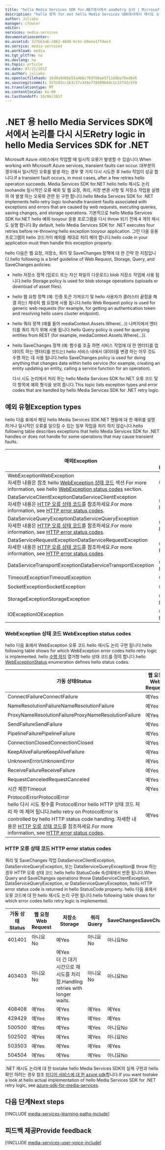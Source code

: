 ```yaml
---
title: "hello Media Services SDK for.NET에서에서 aaaRetry 논리 | Microsoft Docs"
description: "hello 항목 for.net hello Media Services SDK에서에서 재시도 논리에 대 한 개요를 제공합니다."
author: Juliako
manager: cfowler
editor: 
services: media-services
documentationcenter: 
ms.assetid: 527b61a6-c862-4bd8-bcbc-b9aea1ffdee3
ms.service: media-services
ms.workload: media
ms.tgt_pltfrm: na
ms.devlang: na
ms.topic: article
ms.date: 07/21/2017
ms.author: juliako
ms.openlocfilehash: 18d0a9d68e55a48bc769fb6ae5711ddba78ed8e6
ms.sourcegitcommit: 523283cc1b3c37c428e77850964dc1c33742c5f0
ms.translationtype: MT
ms.contentlocale: ko-KR
ms.lasthandoff: 10/06/2017
---
```

# <a name="retry-logic-in-hello-media-services-sdk-for-net"></a><span data-ttu-id="79603-103">.NET 용 hello Media Services SDK에서에서 논리를 다시 시도</span><span class="sxs-lookup"><span data-stu-id="79603-103">Retry logic in hello Media Services SDK for .NET</span></span>
<span data-ttu-id="79603-104">Microsoft Azure 서비스에서 작업할 때 일시적 오류가 발생할 수 있습니다.</span><span class="sxs-lookup"><span data-stu-id="79603-104">When working with Microsoft Azure services, transient faults can occur.</span></span> <span data-ttu-id="79603-105">대부분의 경우에서 일시적인 오류를 발생 하는 경우 몇 가지 다시 시도한 후 hello 작업이 성공 합니다.</span><span class="sxs-lookup"><span data-stu-id="79603-105">If a transient fault occurs, in most cases, after a few retries hello operation succeeds.</span></span> <span data-ttu-id="79603-106">Media Services SDK for.NET hello hello 재시도 논리 toohandle 일시적인 오류 예외 및 웹 요청, 쿼리, 저장 변경 사항 및 저장소 작업을 실행 하 여 발생 하는 오류와 관련 된 구현 합니다.</span><span class="sxs-lookup"><span data-stu-id="79603-106">hello Media Services SDK for .NET implements hello retry logic toohandle transient faults associated with exceptions and errors that are caused by web requests, executing queries, saving changes, and storage operations.</span></span>  <span data-ttu-id="79603-107">기본적으로 hello Media Services SDK for.NET hello 예외 tooyour 응용 프로그램을 다시 throw 되기 전에 4 개의 재시도 실행 합니다.</span><span class="sxs-lookup"><span data-stu-id="79603-107">By default, hello Media Services SDK for .NET executes four retries before re-throwing hello exception tooyour application.</span></span> <span data-ttu-id="79603-108">그런 다음 응용 프로그램의 hello 코드가이 예외를 제대로 처리 해야 합니다.</span><span class="sxs-lookup"><span data-stu-id="79603-108">hello code in your application must then handle this exception properly.</span></span>  

 <span data-ttu-id="79603-109">hello 다음은 웹 요청, 저장소, 쿼리 및 SaveChanges 정책에 대 한 간략 한 지침입니다.</span><span class="sxs-lookup"><span data-stu-id="79603-109">hello following is a brief guideline of Web Request, Storage, Query, and SaveChanges policies:</span></span>  

* <span data-ttu-id="79603-110">hello 저장소 정책 (업로드 또는 자산 파일의 다운로드) blob 저장소 작업에 사용 됩니다.</span><span class="sxs-lookup"><span data-stu-id="79603-110">hello Storage policy is used for blob storage operations (uploads or download of asset files).</span></span>  
* <span data-ttu-id="79603-111">hello 웹 요청 정책 (예: 인증 토큰 가져오기 및 hello 사용자가 클러스터 끝점을 해결 하는) 제네릭 웹 요청에 사용 됩니다.</span><span class="sxs-lookup"><span data-stu-id="79603-111">hello Web Request policy is used for generic web requests (for example, for getting an authentication token and resolving hello users cluster endpoint).</span></span>  
* <span data-ttu-id="79603-112">hello 쿼리 정책 (예를 들어 mediaContext.Assets.Where(...)) 나머지에서 엔터티를 쿼리 하기 위해 사용 됩니다.</span><span class="sxs-lookup"><span data-stu-id="79603-112">hello Query policy is used for querying entities from REST (for example, mediaContext.Assets.Where(…)).</span></span>  
* <span data-ttu-id="79603-113">hello SaveChanges 정책 (예: 함수를 호출 하면 서비스 작업에 대 한 엔터티를 업데이트 하는 엔터티를 만드는) hello 서비스 내에서 데이터를 변경 하는 아무 것도 수행 하는 데 사용 됩니다.</span><span class="sxs-lookup"><span data-stu-id="79603-113">hello SaveChanges policy is used for doing anything that changes data within hello service (for example, creating an entity updating an entity, calling a service function for an operation).</span></span>  
  
  <span data-ttu-id="79603-114">다시 시도 논리에서 처리 하는 hello Media Services SDK for.NET 오류 코드 및이 항목에 예외 형식을 보여 줍니다.</span><span class="sxs-lookup"><span data-stu-id="79603-114">This topic lists exception types and error codes that are handled by hello Media Services SDK for .NET retry logic.</span></span>  

## <a name="exception-types"></a><span data-ttu-id="79603-115">예외 유형</span><span class="sxs-lookup"><span data-stu-id="79603-115">Exception types</span></span>
<span data-ttu-id="79603-116">hello 다음 표에서 해당 hello Media Services SDK.NET 핸들에 대 한 예외를 설명 하거나 일시적인 오류를 일으킬 수 있는 일부 작업을 처리 하지 않습니다.</span><span class="sxs-lookup"><span data-stu-id="79603-116">hello following table describes exceptions that hello Media Services SDK for .NET handles or does not handle for some operations that may cause transient faults.</span></span>  

| <span data-ttu-id="79603-117">예외</span><span class="sxs-lookup"><span data-stu-id="79603-117">Exception</span></span> | <span data-ttu-id="79603-118">웹 요청</span><span class="sxs-lookup"><span data-stu-id="79603-118">Web Request</span></span> | <span data-ttu-id="79603-119">저장소</span><span class="sxs-lookup"><span data-stu-id="79603-119">Storage</span></span> | <span data-ttu-id="79603-120">쿼리</span><span class="sxs-lookup"><span data-stu-id="79603-120">Query</span></span> | <span data-ttu-id="79603-121">SaveChanges</span><span class="sxs-lookup"><span data-stu-id="79603-121">SaveChanges</span></span> |
| --- | --- | --- | --- | --- |
| <span data-ttu-id="79603-122">WebException</span><span class="sxs-lookup"><span data-stu-id="79603-122">WebException</span></span><br/><span data-ttu-id="79603-123">자세한 내용은 참조 hello [WebException 상태 코드](media-services-retry-logic-in-dotnet-sdk.md#WebExceptionStatus) 섹션.</span><span class="sxs-lookup"><span data-stu-id="79603-123">For more information, see hello [WebException status codes](media-services-retry-logic-in-dotnet-sdk.md#WebExceptionStatus) section.</span></span> |<span data-ttu-id="79603-124">예</span><span class="sxs-lookup"><span data-stu-id="79603-124">Yes</span></span> |<span data-ttu-id="79603-125">예</span><span class="sxs-lookup"><span data-stu-id="79603-125">Yes</span></span> |<span data-ttu-id="79603-126">예</span><span class="sxs-lookup"><span data-stu-id="79603-126">Yes</span></span> |<span data-ttu-id="79603-127">예</span><span class="sxs-lookup"><span data-stu-id="79603-127">Yes</span></span> |
| <span data-ttu-id="79603-128">DataServiceClientException</span><span class="sxs-lookup"><span data-stu-id="79603-128">DataServiceClientException</span></span><br/> <span data-ttu-id="79603-129">자세한 내용은 [HTTP 오류 상태 코드](media-services-retry-logic-in-dotnet-sdk.md#HTTPStatusCode)를 참조하세요.</span><span class="sxs-lookup"><span data-stu-id="79603-129">For more information, see [HTTP error status codes](media-services-retry-logic-in-dotnet-sdk.md#HTTPStatusCode).</span></span> |<span data-ttu-id="79603-130">아니요</span><span class="sxs-lookup"><span data-stu-id="79603-130">No</span></span> |<span data-ttu-id="79603-131">예</span><span class="sxs-lookup"><span data-stu-id="79603-131">Yes</span></span> |<span data-ttu-id="79603-132">예</span><span class="sxs-lookup"><span data-stu-id="79603-132">Yes</span></span> |<span data-ttu-id="79603-133">예</span><span class="sxs-lookup"><span data-stu-id="79603-133">Yes</span></span> |
| <span data-ttu-id="79603-134">DataServiceQueryException</span><span class="sxs-lookup"><span data-stu-id="79603-134">DataServiceQueryException</span></span><br/> <span data-ttu-id="79603-135">자세한 내용은 [HTTP 오류 상태 코드](media-services-retry-logic-in-dotnet-sdk.md#HTTPStatusCode)를 참조하세요.</span><span class="sxs-lookup"><span data-stu-id="79603-135">For more information, see [HTTP error status codes](media-services-retry-logic-in-dotnet-sdk.md#HTTPStatusCode).</span></span> |<span data-ttu-id="79603-136">아니요</span><span class="sxs-lookup"><span data-stu-id="79603-136">No</span></span> |<span data-ttu-id="79603-137">예</span><span class="sxs-lookup"><span data-stu-id="79603-137">Yes</span></span> |<span data-ttu-id="79603-138">예</span><span class="sxs-lookup"><span data-stu-id="79603-138">Yes</span></span> |<span data-ttu-id="79603-139">예</span><span class="sxs-lookup"><span data-stu-id="79603-139">Yes</span></span> |
| <span data-ttu-id="79603-140">DataServiceRequestException</span><span class="sxs-lookup"><span data-stu-id="79603-140">DataServiceRequestException</span></span><br/> <span data-ttu-id="79603-141">자세한 내용은 [HTTP 오류 상태 코드](media-services-retry-logic-in-dotnet-sdk.md#HTTPStatusCode)를 참조하세요.</span><span class="sxs-lookup"><span data-stu-id="79603-141">For more information, see [HTTP error status codes](media-services-retry-logic-in-dotnet-sdk.md#HTTPStatusCode).</span></span> |<span data-ttu-id="79603-142">아니요</span><span class="sxs-lookup"><span data-stu-id="79603-142">No</span></span> |<span data-ttu-id="79603-143">예</span><span class="sxs-lookup"><span data-stu-id="79603-143">Yes</span></span> |<span data-ttu-id="79603-144">예</span><span class="sxs-lookup"><span data-stu-id="79603-144">Yes</span></span> |<span data-ttu-id="79603-145">예</span><span class="sxs-lookup"><span data-stu-id="79603-145">Yes</span></span> |
| <span data-ttu-id="79603-146">DataServiceTransportException</span><span class="sxs-lookup"><span data-stu-id="79603-146">DataServiceTransportException</span></span> |<span data-ttu-id="79603-147">아니요</span><span class="sxs-lookup"><span data-stu-id="79603-147">No</span></span> |<span data-ttu-id="79603-148">아니요</span><span class="sxs-lookup"><span data-stu-id="79603-148">No</span></span> |<span data-ttu-id="79603-149">예</span><span class="sxs-lookup"><span data-stu-id="79603-149">Yes</span></span> |<span data-ttu-id="79603-150">예</span><span class="sxs-lookup"><span data-stu-id="79603-150">Yes</span></span> |
| <span data-ttu-id="79603-151">TimeoutException</span><span class="sxs-lookup"><span data-stu-id="79603-151">TimeoutException</span></span> |<span data-ttu-id="79603-152">예</span><span class="sxs-lookup"><span data-stu-id="79603-152">Yes</span></span> |<span data-ttu-id="79603-153">예</span><span class="sxs-lookup"><span data-stu-id="79603-153">Yes</span></span> |<span data-ttu-id="79603-154">예</span><span class="sxs-lookup"><span data-stu-id="79603-154">Yes</span></span> |<span data-ttu-id="79603-155">아니요</span><span class="sxs-lookup"><span data-stu-id="79603-155">No</span></span> |
| <span data-ttu-id="79603-156">SocketException</span><span class="sxs-lookup"><span data-stu-id="79603-156">SocketException</span></span> |<span data-ttu-id="79603-157">예</span><span class="sxs-lookup"><span data-stu-id="79603-157">Yes</span></span> |<span data-ttu-id="79603-158">예</span><span class="sxs-lookup"><span data-stu-id="79603-158">Yes</span></span> |<span data-ttu-id="79603-159">예</span><span class="sxs-lookup"><span data-stu-id="79603-159">Yes</span></span> |<span data-ttu-id="79603-160">예</span><span class="sxs-lookup"><span data-stu-id="79603-160">Yes</span></span> |
| <span data-ttu-id="79603-161">StorageException</span><span class="sxs-lookup"><span data-stu-id="79603-161">StorageException</span></span> |<span data-ttu-id="79603-162">아니요</span><span class="sxs-lookup"><span data-stu-id="79603-162">No</span></span> |<span data-ttu-id="79603-163">예</span><span class="sxs-lookup"><span data-stu-id="79603-163">Yes</span></span> |<span data-ttu-id="79603-164">아니요</span><span class="sxs-lookup"><span data-stu-id="79603-164">No</span></span> |<span data-ttu-id="79603-165">아니요</span><span class="sxs-lookup"><span data-stu-id="79603-165">No</span></span> |
| <span data-ttu-id="79603-166">IOException</span><span class="sxs-lookup"><span data-stu-id="79603-166">IOException</span></span> |<span data-ttu-id="79603-167">아니요</span><span class="sxs-lookup"><span data-stu-id="79603-167">No</span></span> |<span data-ttu-id="79603-168">예</span><span class="sxs-lookup"><span data-stu-id="79603-168">Yes</span></span> |<span data-ttu-id="79603-169">아니요</span><span class="sxs-lookup"><span data-stu-id="79603-169">No</span></span> |<span data-ttu-id="79603-170">아니요</span><span class="sxs-lookup"><span data-stu-id="79603-170">No</span></span> |

### <span data-ttu-id="79603-171"><a name="WebExceptionStatus"></a> WebException 상태 코드</span><span class="sxs-lookup"><span data-stu-id="79603-171"><a name="WebExceptionStatus"></a> WebException status codes</span></span>
<span data-ttu-id="79603-172">hello 다음 표에서 WebException 오류 코드 hello 재시도 논리 구현 됩니다.</span><span class="sxs-lookup"><span data-stu-id="79603-172">hello following table shows for which WebException error codes hello retry logic is implemented.</span></span> <span data-ttu-id="79603-173">hello [수행 하지](http://msdn.microsoft.com/library/system.net.webexceptionstatus.aspx) 열거형 hello 상태 코드를 정의 합니다.</span><span class="sxs-lookup"><span data-stu-id="79603-173">hello [WebExceptionStatus](http://msdn.microsoft.com/library/system.net.webexceptionstatus.aspx) enumeration defines hello status codes.</span></span>  

| <span data-ttu-id="79603-174">가동 상태</span><span class="sxs-lookup"><span data-stu-id="79603-174">Status</span></span> | <span data-ttu-id="79603-175">웹 요청</span><span class="sxs-lookup"><span data-stu-id="79603-175">Web Request</span></span> | <span data-ttu-id="79603-176">저장소</span><span class="sxs-lookup"><span data-stu-id="79603-176">Storage</span></span> | <span data-ttu-id="79603-177">쿼리</span><span class="sxs-lookup"><span data-stu-id="79603-177">Query</span></span> | <span data-ttu-id="79603-178">SaveChanges</span><span class="sxs-lookup"><span data-stu-id="79603-178">SaveChanges</span></span> |
| --- | --- | --- | --- | --- |
| <span data-ttu-id="79603-179">ConnectFailure</span><span class="sxs-lookup"><span data-stu-id="79603-179">ConnectFailure</span></span> |<span data-ttu-id="79603-180">예</span><span class="sxs-lookup"><span data-stu-id="79603-180">Yes</span></span> |<span data-ttu-id="79603-181">예</span><span class="sxs-lookup"><span data-stu-id="79603-181">Yes</span></span> |<span data-ttu-id="79603-182">예</span><span class="sxs-lookup"><span data-stu-id="79603-182">Yes</span></span> |<span data-ttu-id="79603-183">예</span><span class="sxs-lookup"><span data-stu-id="79603-183">Yes</span></span> |
| <span data-ttu-id="79603-184">NameResolutionFailure</span><span class="sxs-lookup"><span data-stu-id="79603-184">NameResolutionFailure</span></span> |<span data-ttu-id="79603-185">예</span><span class="sxs-lookup"><span data-stu-id="79603-185">Yes</span></span> |<span data-ttu-id="79603-186">예</span><span class="sxs-lookup"><span data-stu-id="79603-186">Yes</span></span> |<span data-ttu-id="79603-187">예</span><span class="sxs-lookup"><span data-stu-id="79603-187">Yes</span></span> |<span data-ttu-id="79603-188">예</span><span class="sxs-lookup"><span data-stu-id="79603-188">Yes</span></span> |
| <span data-ttu-id="79603-189">ProxyNameResolutionFailure</span><span class="sxs-lookup"><span data-stu-id="79603-189">ProxyNameResolutionFailure</span></span> |<span data-ttu-id="79603-190">예</span><span class="sxs-lookup"><span data-stu-id="79603-190">Yes</span></span> |<span data-ttu-id="79603-191">예</span><span class="sxs-lookup"><span data-stu-id="79603-191">Yes</span></span> |<span data-ttu-id="79603-192">예</span><span class="sxs-lookup"><span data-stu-id="79603-192">Yes</span></span> |<span data-ttu-id="79603-193">예</span><span class="sxs-lookup"><span data-stu-id="79603-193">Yes</span></span> |
| <span data-ttu-id="79603-194">SendFailure</span><span class="sxs-lookup"><span data-stu-id="79603-194">SendFailure</span></span> |<span data-ttu-id="79603-195">예</span><span class="sxs-lookup"><span data-stu-id="79603-195">Yes</span></span> |<span data-ttu-id="79603-196">예</span><span class="sxs-lookup"><span data-stu-id="79603-196">Yes</span></span> |<span data-ttu-id="79603-197">예</span><span class="sxs-lookup"><span data-stu-id="79603-197">Yes</span></span> |<span data-ttu-id="79603-198">예</span><span class="sxs-lookup"><span data-stu-id="79603-198">Yes</span></span> |
| <span data-ttu-id="79603-199">PipelineFailure</span><span class="sxs-lookup"><span data-stu-id="79603-199">PipelineFailure</span></span> |<span data-ttu-id="79603-200">예</span><span class="sxs-lookup"><span data-stu-id="79603-200">Yes</span></span> |<span data-ttu-id="79603-201">예</span><span class="sxs-lookup"><span data-stu-id="79603-201">Yes</span></span> |<span data-ttu-id="79603-202">예</span><span class="sxs-lookup"><span data-stu-id="79603-202">Yes</span></span> |<span data-ttu-id="79603-203">아니요</span><span class="sxs-lookup"><span data-stu-id="79603-203">No</span></span> |
| <span data-ttu-id="79603-204">ConnectionClosed</span><span class="sxs-lookup"><span data-stu-id="79603-204">ConnectionClosed</span></span> |<span data-ttu-id="79603-205">예</span><span class="sxs-lookup"><span data-stu-id="79603-205">Yes</span></span> |<span data-ttu-id="79603-206">예</span><span class="sxs-lookup"><span data-stu-id="79603-206">Yes</span></span> |<span data-ttu-id="79603-207">예</span><span class="sxs-lookup"><span data-stu-id="79603-207">Yes</span></span> |<span data-ttu-id="79603-208">아니요</span><span class="sxs-lookup"><span data-stu-id="79603-208">No</span></span> |
| <span data-ttu-id="79603-209">KeepAliveFailure</span><span class="sxs-lookup"><span data-stu-id="79603-209">KeepAliveFailure</span></span> |<span data-ttu-id="79603-210">예</span><span class="sxs-lookup"><span data-stu-id="79603-210">Yes</span></span> |<span data-ttu-id="79603-211">예</span><span class="sxs-lookup"><span data-stu-id="79603-211">Yes</span></span> |<span data-ttu-id="79603-212">예</span><span class="sxs-lookup"><span data-stu-id="79603-212">Yes</span></span> |<span data-ttu-id="79603-213">아니요</span><span class="sxs-lookup"><span data-stu-id="79603-213">No</span></span> |
| <span data-ttu-id="79603-214">UnknownError</span><span class="sxs-lookup"><span data-stu-id="79603-214">UnknownError</span></span> |<span data-ttu-id="79603-215">예</span><span class="sxs-lookup"><span data-stu-id="79603-215">Yes</span></span> |<span data-ttu-id="79603-216">예</span><span class="sxs-lookup"><span data-stu-id="79603-216">Yes</span></span> |<span data-ttu-id="79603-217">예</span><span class="sxs-lookup"><span data-stu-id="79603-217">Yes</span></span> |<span data-ttu-id="79603-218">아니요</span><span class="sxs-lookup"><span data-stu-id="79603-218">No</span></span> |
| <span data-ttu-id="79603-219">ReceiveFailure</span><span class="sxs-lookup"><span data-stu-id="79603-219">ReceiveFailure</span></span> |<span data-ttu-id="79603-220">예</span><span class="sxs-lookup"><span data-stu-id="79603-220">Yes</span></span> |<span data-ttu-id="79603-221">예</span><span class="sxs-lookup"><span data-stu-id="79603-221">Yes</span></span> |<span data-ttu-id="79603-222">예</span><span class="sxs-lookup"><span data-stu-id="79603-222">Yes</span></span> |<span data-ttu-id="79603-223">아니요</span><span class="sxs-lookup"><span data-stu-id="79603-223">No</span></span> |
| <span data-ttu-id="79603-224">RequestCanceled</span><span class="sxs-lookup"><span data-stu-id="79603-224">RequestCanceled</span></span> |<span data-ttu-id="79603-225">예</span><span class="sxs-lookup"><span data-stu-id="79603-225">Yes</span></span> |<span data-ttu-id="79603-226">예</span><span class="sxs-lookup"><span data-stu-id="79603-226">Yes</span></span> |<span data-ttu-id="79603-227">예</span><span class="sxs-lookup"><span data-stu-id="79603-227">Yes</span></span> |<span data-ttu-id="79603-228">아니요</span><span class="sxs-lookup"><span data-stu-id="79603-228">No</span></span> |
| <span data-ttu-id="79603-229">시간 제한</span><span class="sxs-lookup"><span data-stu-id="79603-229">Timeout</span></span> |<span data-ttu-id="79603-230">예</span><span class="sxs-lookup"><span data-stu-id="79603-230">Yes</span></span> |<span data-ttu-id="79603-231">예</span><span class="sxs-lookup"><span data-stu-id="79603-231">Yes</span></span> |<span data-ttu-id="79603-232">예</span><span class="sxs-lookup"><span data-stu-id="79603-232">Yes</span></span> |<span data-ttu-id="79603-233">아니요</span><span class="sxs-lookup"><span data-stu-id="79603-233">No</span></span> |
| <span data-ttu-id="79603-234">ProtocolError</span><span class="sxs-lookup"><span data-stu-id="79603-234">ProtocolError</span></span> <br/><span data-ttu-id="79603-235">hello 다시 시도 횟수를 ProtocolError hello HTTP 상태 코드 처리 하 여 제어 됩니다.</span><span class="sxs-lookup"><span data-stu-id="79603-235">hello retry on ProtocolError is controlled by hello HTTP status code handling.</span></span> <span data-ttu-id="79603-236">자세한 내용은 [HTTP 오류 상태 코드](media-services-retry-logic-in-dotnet-sdk.md#HTTPStatusCode)를 참조하세요.</span><span class="sxs-lookup"><span data-stu-id="79603-236">For more information, see [HTTP error status codes](media-services-retry-logic-in-dotnet-sdk.md#HTTPStatusCode).</span></span> |<span data-ttu-id="79603-237">예</span><span class="sxs-lookup"><span data-stu-id="79603-237">Yes</span></span> |<span data-ttu-id="79603-238">예</span><span class="sxs-lookup"><span data-stu-id="79603-238">Yes</span></span> |<span data-ttu-id="79603-239">예</span><span class="sxs-lookup"><span data-stu-id="79603-239">Yes</span></span> |<span data-ttu-id="79603-240">예</span><span class="sxs-lookup"><span data-stu-id="79603-240">Yes</span></span> |

### <span data-ttu-id="79603-241"><a name="HTTPStatusCode"></a> HTTP 오류 상태 코드</span><span class="sxs-lookup"><span data-stu-id="79603-241"><a name="HTTPStatusCode"></a> HTTP error status codes</span></span>
<span data-ttu-id="79603-242">쿼리 및 SaveChanges 작업 DataServiceClientException, DataServiceQueryException, 또는 DataServiceQueryException를 throw 하는 경우 HTTP 오류 상태 코드 hello hello StatusCode 속성에에서 반환 됩니다.</span><span class="sxs-lookup"><span data-stu-id="79603-242">When Query and SaveChanges operations throw DataServiceClientException, DataServiceQueryException, or DataServiceQueryException, hello HTTP error status code is returned in hello StatusCode property.</span></span>  <span data-ttu-id="79603-243">hello 다음 표에서 오류 코드에 대 한 hello 재시도 논리 구현 됩니다.</span><span class="sxs-lookup"><span data-stu-id="79603-243">hello following table shows for which error codes hello retry logic is implemented.</span></span>  

| <span data-ttu-id="79603-244">가동 상태</span><span class="sxs-lookup"><span data-stu-id="79603-244">Status</span></span> | <span data-ttu-id="79603-245">웹 요청</span><span class="sxs-lookup"><span data-stu-id="79603-245">Web Request</span></span> | <span data-ttu-id="79603-246">저장소</span><span class="sxs-lookup"><span data-stu-id="79603-246">Storage</span></span> | <span data-ttu-id="79603-247">쿼리</span><span class="sxs-lookup"><span data-stu-id="79603-247">Query</span></span> | <span data-ttu-id="79603-248">SaveChanges</span><span class="sxs-lookup"><span data-stu-id="79603-248">SaveChanges</span></span> |
| --- | --- | --- | --- | --- |
| <span data-ttu-id="79603-249">401</span><span class="sxs-lookup"><span data-stu-id="79603-249">401</span></span> |<span data-ttu-id="79603-250">아니요</span><span class="sxs-lookup"><span data-stu-id="79603-250">No</span></span> |<span data-ttu-id="79603-251">예</span><span class="sxs-lookup"><span data-stu-id="79603-251">Yes</span></span> |<span data-ttu-id="79603-252">아니요</span><span class="sxs-lookup"><span data-stu-id="79603-252">No</span></span> |<span data-ttu-id="79603-253">아니요</span><span class="sxs-lookup"><span data-stu-id="79603-253">No</span></span> |
| <span data-ttu-id="79603-254">403</span><span class="sxs-lookup"><span data-stu-id="79603-254">403</span></span> |<span data-ttu-id="79603-255">아니요</span><span class="sxs-lookup"><span data-stu-id="79603-255">No</span></span> |<span data-ttu-id="79603-256">예</span><span class="sxs-lookup"><span data-stu-id="79603-256">Yes</span></span><br/><span data-ttu-id="79603-257">더 긴 대기 시간으로 재시도를 처리함.</span><span class="sxs-lookup"><span data-stu-id="79603-257">Handling retries with longer waits.</span></span> |<span data-ttu-id="79603-258">아니요</span><span class="sxs-lookup"><span data-stu-id="79603-258">No</span></span> |<span data-ttu-id="79603-259">아니요</span><span class="sxs-lookup"><span data-stu-id="79603-259">No</span></span> |
| <span data-ttu-id="79603-260">408</span><span class="sxs-lookup"><span data-stu-id="79603-260">408</span></span> |<span data-ttu-id="79603-261">예</span><span class="sxs-lookup"><span data-stu-id="79603-261">Yes</span></span> |<span data-ttu-id="79603-262">예</span><span class="sxs-lookup"><span data-stu-id="79603-262">Yes</span></span> |<span data-ttu-id="79603-263">예</span><span class="sxs-lookup"><span data-stu-id="79603-263">Yes</span></span> |<span data-ttu-id="79603-264">예</span><span class="sxs-lookup"><span data-stu-id="79603-264">Yes</span></span> |
| <span data-ttu-id="79603-265">429</span><span class="sxs-lookup"><span data-stu-id="79603-265">429</span></span> |<span data-ttu-id="79603-266">예</span><span class="sxs-lookup"><span data-stu-id="79603-266">Yes</span></span> |<span data-ttu-id="79603-267">예</span><span class="sxs-lookup"><span data-stu-id="79603-267">Yes</span></span> |<span data-ttu-id="79603-268">예</span><span class="sxs-lookup"><span data-stu-id="79603-268">Yes</span></span> |<span data-ttu-id="79603-269">예</span><span class="sxs-lookup"><span data-stu-id="79603-269">Yes</span></span> |
| <span data-ttu-id="79603-270">500</span><span class="sxs-lookup"><span data-stu-id="79603-270">500</span></span> |<span data-ttu-id="79603-271">예</span><span class="sxs-lookup"><span data-stu-id="79603-271">Yes</span></span> |<span data-ttu-id="79603-272">예</span><span class="sxs-lookup"><span data-stu-id="79603-272">Yes</span></span> |<span data-ttu-id="79603-273">예</span><span class="sxs-lookup"><span data-stu-id="79603-273">Yes</span></span> |<span data-ttu-id="79603-274">아니요</span><span class="sxs-lookup"><span data-stu-id="79603-274">No</span></span> |
| <span data-ttu-id="79603-275">502</span><span class="sxs-lookup"><span data-stu-id="79603-275">502</span></span> |<span data-ttu-id="79603-276">예</span><span class="sxs-lookup"><span data-stu-id="79603-276">Yes</span></span> |<span data-ttu-id="79603-277">예</span><span class="sxs-lookup"><span data-stu-id="79603-277">Yes</span></span> |<span data-ttu-id="79603-278">예</span><span class="sxs-lookup"><span data-stu-id="79603-278">Yes</span></span> |<span data-ttu-id="79603-279">아니요</span><span class="sxs-lookup"><span data-stu-id="79603-279">No</span></span> |
| <span data-ttu-id="79603-280">503</span><span class="sxs-lookup"><span data-stu-id="79603-280">503</span></span> |<span data-ttu-id="79603-281">예</span><span class="sxs-lookup"><span data-stu-id="79603-281">Yes</span></span> |<span data-ttu-id="79603-282">예</span><span class="sxs-lookup"><span data-stu-id="79603-282">Yes</span></span> |<span data-ttu-id="79603-283">예</span><span class="sxs-lookup"><span data-stu-id="79603-283">Yes</span></span> |<span data-ttu-id="79603-284">예</span><span class="sxs-lookup"><span data-stu-id="79603-284">Yes</span></span> |
| <span data-ttu-id="79603-285">504</span><span class="sxs-lookup"><span data-stu-id="79603-285">504</span></span> |<span data-ttu-id="79603-286">예</span><span class="sxs-lookup"><span data-stu-id="79603-286">Yes</span></span> |<span data-ttu-id="79603-287">예</span><span class="sxs-lookup"><span data-stu-id="79603-287">Yes</span></span> |<span data-ttu-id="79603-288">예</span><span class="sxs-lookup"><span data-stu-id="79603-288">Yes</span></span> |<span data-ttu-id="79603-289">아니요</span><span class="sxs-lookup"><span data-stu-id="79603-289">No</span></span> |

<span data-ttu-id="79603-290">.NET 재시도 논리에 대 한 tootake hello Media Services SDK의 실제 구현과 hello 확인 하려는 경우 참조 [미디어 서비스에 대 한 azure sdk](https://github.com/Azure/azure-sdk-for-media-services/tree/dev/src/net/Client/TransientFaultHandling)합니다.</span><span class="sxs-lookup"><span data-stu-id="79603-290">If you want tootake a look at hello actual implementation of hello Media Services SDK for .NET retry logic, see [azure-sdk-for-media-services](https://github.com/Azure/azure-sdk-for-media-services/tree/dev/src/net/Client/TransientFaultHandling).</span></span>

## <a name="next-steps"></a><span data-ttu-id="79603-291">다음 단계</span><span class="sxs-lookup"><span data-stu-id="79603-291">Next steps</span></span>
[!INCLUDE [media-services-learning-paths-include](../../includes/media-services-learning-paths-include.md)]

## <a name="provide-feedback"></a><span data-ttu-id="79603-292">피드백 제공</span><span class="sxs-lookup"><span data-stu-id="79603-292">Provide feedback</span></span>
[!INCLUDE [media-services-user-voice-include](../../includes/media-services-user-voice-include.md)]

